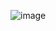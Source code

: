 ![image](https://user-images.githubusercontent.com/30572980/148633928-4a0a50f0-6189-46ee-8f8e-9804ffb1ebbf.png)
